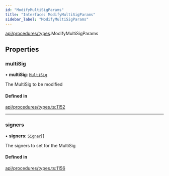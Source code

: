 ```yaml
---
id: "ModifyMultiSigParams"
title: "Interface: ModifyMultiSigParams"
sidebar_label: "ModifyMultiSigParams"
---
```


[api/procedures/types](../../../../../modules/API/Procedures/Types/Types.md).ModifyMultiSigParams

## Properties

### multiSig

• **multiSig**: [`MultiSig`](../../../../../classes/API/Entities/Account/MultiSig/MultiSig.md)

The MultiSig to be modified

#### Defined in

[api/procedures/types.ts:1152](https://github.com/PolymeshAssociation/polymesh-sdk/blob/968f8d70c/src/api/procedures/types.ts#L1152)

___

### signers

• **signers**: [`Signer`](../../../../../modules/Types/Types.md#signer)[]

The signers to set for the MultiSig

#### Defined in

[api/procedures/types.ts:1156](https://github.com/PolymeshAssociation/polymesh-sdk/blob/968f8d70c/src/api/procedures/types.ts#L1156)

